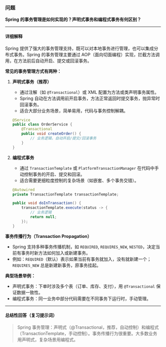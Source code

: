 ### 问题

**Spring 的事务管理是如何实现的？声明式事务和编程式事务有何区别？**

---

#### 详细解释

Spring 提供了强大的事务管理支持，既可以对本地事务进行管理，也可以集成分布式事务。Spring 的事务管理主要通过 AOP（面向切面编程）实现，拦截方法调用，在方法前后自动开启、提交或回滚事务。

**常见的事务管理方式有两种：**

1. **声明式事务（推荐）**
   - 通过注解（如 `@Transactional`）或 XML 配置为方法或类声明事务属性。
   - Spring 自动在方法调用前开启事务，方法正常返回时提交事务，抛异常时回滚事务。
   - 适合大部分业务场景，简单易用，代码与事务控制解耦。

   ```java
   @Service
   public class OrderService {
       @Transactional
       public void createOrder() {
           // 业务逻辑，自动开启/提交/回滚事务
       }
   }
   ```

2. **编程式事务**
   - 通过 `TransactionTemplate` 或 `PlatformTransactionManager` 在代码中手动控制事务的开启、提交和回滚。
   - 适合需要更细粒度控制的复杂场景（如嵌套、多个事务交错）。
   ```java
   @Autowired
   private TransactionTemplate transactionTemplate;
   
   public void doInTransaction() {
       transactionTemplate.execute(status -> {
           // 业务逻辑
           return null;
       });
   }
   ```

**事务传播行为（Transaction Propagation）**
- Spring 支持多种事务传播机制，如 `REQUIRED`, `REQUIRES_NEW`, `NESTED`，决定当前有事务时新方法如何加入或新建事务。
- 例如：`REQUIRED`（默认）表示如果当前有事务就加入，没有就新建一个；`REQUIRES_NEW` 总是新建新事务，原事务挂起。

**典型场景举例：**
- 声明式事务：下单时涉及多个表（订单、库存、支付），用 `@Transactional` 保证数据一致性。
- 编程式事务：同一业务中部分代码需要在不同事务下运行时，手动管理。

---

#### 总结性回答（复习提示词）

> Spring 事务管理：声明式（@Transactional，推荐，自动控制）和编程式（TransactionTemplate，手动控制）。事务传播行为很重要。大多数业务用声明式，复杂场景用编程式。